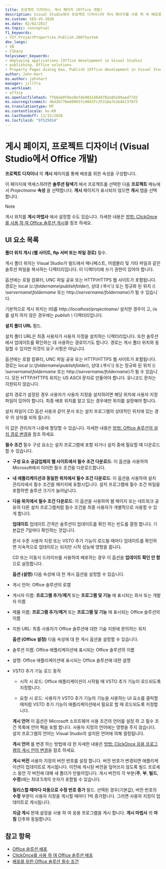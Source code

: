 ```yaml
---
title: 프로젝트 디자이너, 게시 페이지 (Office 개발)
description: Visual Studio에서 프로젝트 디자이너의 게시 페이지를 사용 하 여 배포용 속성을 구성 하는 방법을 알아봅니다.
ms.custom: SEO-VS-2020
ms.date: 02/02/2017
ms.topic: conceptual
f1_keywords:
- VST.ProjectProperties.Publish.2007System
dev_langs:
- VB
- CSharp
helpviewer_keywords:
- deploying applications [Office development in Visual Studio]
- publishing, Office solutions
- Property Pages dialog box, Publish [Office development in Visual Studio]
author: John-Hart
ms.author: johnhart
manager: jillfra
ms.workload:
- office
ms.openlocfilehash: 7f68ab8f0ee9efde903148d4702e85e99aad77d2
ms.sourcegitcommit: 4bd2b770e60965fc0843fc25318a7e1b46137875
ms.translationtype: MT
ms.contentlocale: ko-KR
ms.lasthandoff: 12/15/2020
ms.locfileid: "97525014"
---
```

# <a name="publish-page-project-designer-office-development-in-visual-studio"></a>게시 페이지, 프로젝트 디자이너 (Visual Studio에서 Office 개발)
  **프로젝트 디자이너** 의 **게시** 페이지를 통해 배포를 위한 속성을 구성합니다.

 이 페이지에 액세스하려면 **솔루션 탐색기** 에서 프로젝트를 선택한 다음 **프로젝트** 메뉴에서 *Projectname* **속성** 을 선택합니다. **게시** 페이지가 표시되지 않으면 **게시** 탭을 선택합니다.

> [!NOTE]
> 게시 위치를 **게시 마법사** 에서 설정할 수도 있습니다. 자세한 내용은 [방법: ClickOnce를 사용 하 여 Office 솔루션 게시](/previous-versions/bb386095(v=vs.110))를 참조 하세요.

## <a name="uielement-list"></a>UI 요소 목록
 **폴더 위치 게시 (웹 사이트, ftp 서버 또는 파일 경로)** 필수.

 게시 폴더 위치는 Visual Studio가 빌드에서 매니페스트, 어셈블리 및 기타 파일과 같은 솔루션 파일을 복사하는 디렉터리입니다. 이 디렉터리에 쓰기 권한이 있어야 합니다.

 옵션에는 로컬 컴퓨터, UNC 파일 공유 또는 HTTP/HTTPS 웹 사이트가 포함됩니다. 경로는 local (*c:\foldername\publishfolder*), 상대 (*게시 \\*) 또는 정규화 된 위치 (*\\ \servername\foldername* 또는 http://<em>servername/foldername</em>)가 될 수 있습니다.

 기본적으로 게시 위치는 IIS를 *http://localhost/projectname/* 설치한 경우이 고, iis를 설치 하지 않은 경우에는 *publish \\* 디렉터리입니다.

 **설치 폴더 URL** 필드.

 설치 폴더 URL은 최종 사용자가 사용자 지정을 설치하는 디렉터리입니다. 또한 솔루션에서 업데이트를 확인하는 데 사용하는 경로이기도 합니다. 경로는 게시 폴더 위치와 동일할 수 있지만 이것이 요구 사항은 아닙니다.

 옵션에는 로컬 컴퓨터, UNC 파일 공유 또는 HTTP/HTTPS 웹 사이트가 포함됩니다. 경로는 local (*c:\foldername\publishfolder*), 상대 (*게시 \\*) 또는 정규화 된 위치 (*\\ \servername\foldername* 또는 http://<em>servername/foldername</em>)가 될 수 있습니다. 모든 HTTP/HTTPS 위치는 US ASCII 문자로 만들어야 합니다. 유니코드 문자는 지원되지 않습니다.

 설치 경로가 설정된 경우 사용자가 사용자 지정을 설치하려면 해당 위치에 사용자 지정 파일이 있어야 합니다. 최종 배포 위치를 알고 있는 경우에만 위치를 설정해야 합니다.

 설치 파일이 CD 옵션 사용과 같이 문서 또는 설치 프로그램의 상대적인 위치에 있는 경우 이 상자를 비워 둡니다.

 이 값은 관리자가 나중에 할당할 수 있습니다. 자세한 내용은 [방법: Office 솔루션의 설치 경로 변경](/previous-versions/bb608626(v=vs.110))을 참조 하세요.

 **필수 조건** 필수 구성 요소는 설치 프로그램에 포함 되거나 설치 중에 필요할 때 다운로드할 수 있습니다.

- **구성 요소 공급업체의 웹 사이트에서 필수 조건 다운로드**: 이 옵션을 사용하여 Microsoft에서 이러한 필수 조건을 다운로드합니다.

- **내 애플리케이션과 동일한 위치에서 필수 조건 다운로드**: 이 옵션을 사용하여 설치 관리자에서 필수 조건을 패키지에 포함시킵니다. 설치 프로그램에 필수 조건 파일을 포함하면 솔루션 크기가 늘어납니다.

- **다음 위치에서 필수 조건 다운로드**: 이 옵션을 사용하여 웹 페이지 또는 네트워크 공유의 다른 설치 프로그램처럼 필수 조건을 최종 사용자가 개별적으로 사용할 수 있게 합니다.

  **업데이트** 업데이트 간격은 솔루션이 업데이트를 확인 하는 빈도를 결정 합니다. 기본값은 7일마다 확인하는 것입니다.

  문서 수준 사용자 지정 또는 VSTO 추가 기능이 로드될 때마다 업데이트를 확인하면 지속적으로 업데이트는 되지만 시작 성능에 영향을 줍니다.

  CD 또는 이동식 드라이브를 사용하여 배포하는 경우 이 옵션을 **업데이트 확인 안 함** 으로 설정합니다.

  **옵션 (설명)** 다음 속성에 대 한 게시 옵션을 설정할 수 있습니다.

- 게시 언어: Office 솔루션의 로캘

- 게시자 이름: **프로그램 추가/제거** 또는 **프로그램 및 기능** 에 표시되는 회사 또는 개발자 이름

- 제품 이름: **프로그램 추가/제거** 또는 **프로그램 및 기능** 에 표시되는 Office 솔루션의 이름

- 지원 URL: 최종 사용자가 Office 솔루션에 대한 기술 지원에 문의하는 위치

  **옵션 (Office 설정)** 다음 속성에 대 한 게시 옵션을 설정할 수 있습니다.

- 솔루션 이름: Office 애플리케이션에 표시되는 Office 솔루션의 이름

- 설명: Office 애플리케이션에 표시되는 Office 솔루션에 대한 설명

- VSTO 추가 기능 로드 동작

  - 시작 시 로드: Office 애플리케이션이 시작될 때 VSTO 추가 기능이 로드되도록 지정합니다.

  - 요청 시 로드: 사용자가 VSTO 추가 기능의 기능을 사용하는 UI 요소를 클릭할 때처럼 VSTO 추가 기능이 애플리케이션에서 필요로 할 때 로드되도록 지정합니다.

  **게시 언어** 이 옵션은 Microsoft 소프트웨어 사용 조건의 언어를 설정 하 고 필수 조건 목록에 언어 팩을 포함 합니다. 사용자 지정의 언어에는 영향을 주지 않습니다. 설치 프로그램의 언어는 Visual Studio의 설치된 언어에 의해 결정됩니다.

  **게시 언어** 를 변경 하는 방법에 대 한 자세한 내용은 [방법: ClickOnce 응용 프로그램의 게시 언어 변경](../deployment/how-to-change-the-publish-language-for-a-clickonce-application.md)을 참조 하세요.

  **게시 버전** 사용자 지정의 버전 번호를 설정 합니다. 버전 번호가 변경되면 애플리케이션이 업데이트로 게시됩니다. 이전에 게시된 버전을 덮어쓰지 않도록 빌드 프로세스 동안 각 버전에 대해 새 폴더가 만들어집니다. 게시 버전의 각 부분(**주**, **부**, **빌드**, **수정**)에는 최대 5개의 숫자가 포함될 수 있습니다.

  **릴리스할 때마다 자동으로 수정 번호 증가** 필드. 선택된 경우(기본값), 버전 번호의 **수정** 부분이 사용자 지정을 게시할 때마다 1씩 증가합니다. 그러면 사용자 지정이 업데이트로 게시됩니다.

  **지금 게시** 현재 설정을 사용 하 여 응용 프로그램을 게시 합니다. **게시 마법사** 의 **마침** 단추와 동일합니다.

## <a name="see-also"></a>참고 항목

- [Office 솔루션 배포](../vsto/deploying-an-office-solution.md)
- [ClickOnce를 사용 하 여 Office 솔루션 배포](../vsto/deploying-an-office-solution-by-using-clickonce.md)
- [배포를 위한 Office 솔루션 필수 조건](/previous-versions/bb608617(v=vs.110))